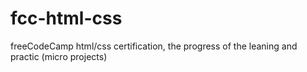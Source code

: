 # fcc-html-css
freeCodeCamp html/css certification, the progress of the leaning and practic (micro projects)
